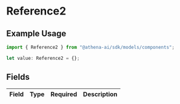 # Reference2

## Example Usage

```typescript
import { Reference2 } from "@athena-ai/sdk/models/components";

let value: Reference2 = {};
```

## Fields

| Field       | Type        | Required    | Description |
| ----------- | ----------- | ----------- | ----------- |
